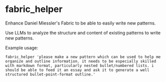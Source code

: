 # fabric_helper

Enhance Daniel Miessler's Fabric to be able to easily write new patterns.

Use LLMs to analyze the structure and content of existing patterns to write new patterns.

Example usage:

`fabric_helper 'please make a new pattern which can be used to help me organize and outline information. it needs to be especially skilled with markdown format, particularly nested bullet/numbered lists. i should be able to feed it an essay and ask it to generate a well structured bullet-point-format outline.'`
